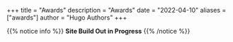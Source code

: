 +++
title = "Awards"
description = "Awards"
date = "2022-04-10"
aliases = ["awards"]
author = "Hugo Authors"
+++

{{% notice info %}}
**Site Build Out in Progress**
{{% /notice %}}